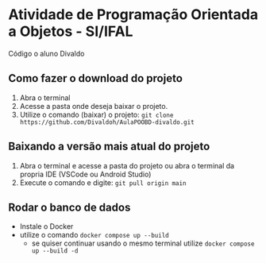 # **Atividade de Programação Orientada a Objetos - SI/IFAL**

Código o aluno Divaldo
</br>

## **Como fazer o download do projeto**

1. Abra o terminal
2. Acesse a pasta onde deseja baixar o projeto.
3. Utilize o comando (baixar) o projeto: `git clone https://github.com/Divaldoh/AulaPOOBD-divaldo.git`
   </br>

## **Baixando a versão mais atual do projeto**

1. Abra o terminal e acesse a pasta do projeto ou abra o terminal da propria IDE (VSCode ou Android Studio)
2. Execute o comando e digite: `git pull origin main`
   </br>

## **Rodar o banco de dados**
* Instale o Docker
* utilize o comando `docker compose up --build`
  * se quiser continuar usando o mesmo terminal utilize `docker compose up --build -d`
